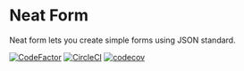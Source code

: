 # Neat Form

Neat form lets you create simple forms using JSON standard.

[![CodeFactor](https://www.codefactor.io/repository/github/ellykits/neatform/badge)](https://www.codefactor.io/repository/github/ellykits/neatform) [![CircleCI](https://circleci.com/gh/ellykits/NeatForm/tree/master.svg?style=svg)](https://circleci.com/gh/ellykits/NeatForm/tree/master) [![codecov](https://codecov.io/gh/ellykits/NeatForm/branch/master/graph/badge.svg)](https://codecov.io/gh/ellykits/NeatForm)
